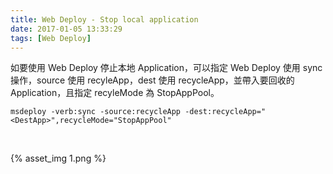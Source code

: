 ```yaml
---
title: Web Deploy - Stop local application
date: 2017-01-05 13:33:29
tags: [Web Deploy]
---
```


如要使用 Web Deploy 停止本地 Application，可以指定 Web Deploy 使用 sync 操作，source 使用 recyleApp，dest 使用 recycleApp，並帶入要回收的 Application，且指定 recyleMode 為 StopAppPool。  

<!-- More -->

    msdeploy -verb:sync -source:recycleApp -dest:recycleApp="<DestApp>",recycleMode="StopAppPool"

<br/>


{% asset_img 1.png %}

<br/>
